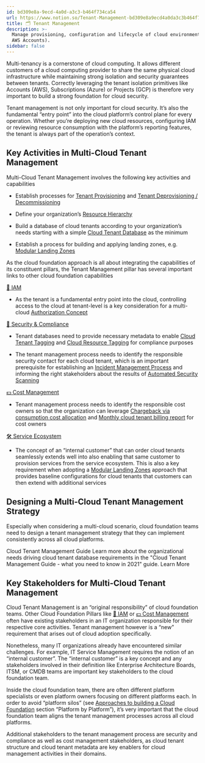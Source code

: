 ```yaml
---
id: bd309e8a-9ecd-4a0d-a3c3-b464f734ca54
url: https://www.notion.so/Tenant-Management-bd309e8a9ecd4a0da3c3b464f734ca54
title: 🗂 Tenant Management
description: >-
  Manage provisioning, configuration and lifecycle of cloud environments (e.g.
  AWS Accounts).
sidebar: false
---
```


Multi-tenancy is a cornerstone of cloud computing. It allows different customers of a cloud computing provider to share the same physical cloud infrastructure while maintaining strong isolation and security guarantees between tenants. Correctly leveraging the tenant isolation primitives like Accounts (AWS), Subscriptions (Azure) or Projects (GCP) is therefore very important to build a strong foundation for cloud security. 

Tenant management is not only important for cloud security. It’s also the fundamental “entry point” into the cloud platform’s control plane for every operation. Whether you’re deploying new cloud resources, configuring IAM or reviewing resource consumption with the platform’s reporting features, the tenant is always part of the operation’s context. 

## Key Activities in Multi-Cloud Tenant Management

Multi-Cloud Tenant Management involves the following key activities and capabilities 

- Establish processes for [Tenant Provisioning](./tenant-provisioning.md) and [Tenant Deprovisioning / Decommissioning](./tenant-deprovisioning-decommissioning.md) 

- Define your organization’s [Resource Hierarchy](./resource-hierarchy.md)

- Build a database of cloud tenants according to your organization’s needs starting with a simple [Cloud Tenant Database](./cloud-tenant-database.md) as the minimum

- Establish a process for building and applying landing zones, e.g. [Modular Landing Zones](./modular-landing-zones.md) 

As the cloud foundation approach is all about integrating the capabilities of its constituent pillars, the Tenant Management pillar has several important links to other cloud foundation capabilities

[🔐 IAM](../iam/readme.md) 

- As the tenant is a fundamental entry point into the cloud, controlling access to the cloud at tenant-level is a key consideration for a multi-cloud [Authorization Concept](../iam/authorization-concept.md) 

[🔖 Security & Compliance](../security-and-compliance/readme.md) 

- Tenant databases need to provide necessary metadata to enable [Cloud Tenant Tagging](../security-and-compliance/cloud-tenant-tagging.md) and [Cloud Resource Tagging](../security-and-compliance/cloud-resource-tagging.md) for compliance purposes

- The tenant management process needs to identify the responsible security contact for each cloud tenant, which is an important prerequisite for establishing an [Incident Management Process](../security-and-compliance/incident-management-process.md) and informing the right stakeholders about the results of [Automated Security Scanning](../security-and-compliance/automated-security-scanning.md) 

[💵 Cost Management](../cost-management/readme.md) 

- Tenant management process needs to identify the responsible cost owners so that the organization can leverage [Chargeback via consumption cost allocation](../cost-management/chargeback-via-consumption-cost-allocation.md) and [Monthly cloud tenant billing report](../cost-management/monthly-cloud-tenant-billing-report.md) for cost owners

[🛠 Service Ecosystem](../service-ecosystem/readme.md) 

- The concept of an “internal customer” that can order cloud tenants seamlessly extends well into also enabling that same customer to provision services from the service ecosystem. This is also a key requirement when adopting a [Modular Landing Zones](./modular-landing-zones.md) approach that provides baseline configurations for cloud tenants that customers can then extend with additional services

## Designing a Multi-Cloud Tenant Management Strategy

Especially when considering a multi-cloud scenario, cloud foundation teams need to design a tenant management strategy that they can implement consistently across all cloud platforms. 

<!--notion-markdown-cms:raw-->
<CallToAction>
	<CtaHeader>Cloud Tenant Management Guide</CtaHeader>
	<CtaText>Learn more about the organizational needs driving cloud tenant database requirements in the "Cloud Tenant Management Guide - what you need to know in 2021" guide.</CtaText>
	<CtaButton class="btn-primary" url="https://www.meshcloud.io/2021/01/27/cloud-tenant-management-what-you-need-to-know-in-2021/">Learn More</CtaButton>
</CallToAction>

## Key Stakeholders for Multi-Cloud Tenant Management

Cloud Tenant Management is an “original responsibility” of cloud foundation teams. Other Cloud Foundation Pillars like [🔐 IAM](../iam/readme.md) or [💵 Cost Management](../cost-management/readme.md) often have existing stakeholders in an IT organization responsible for their respective core activities. Tenant management however is a “new” requirement that arises out of cloud adoption specifically.

Nonetheless, many IT organizations already have encountered similar challenges. For example, IT Service Management requires the notion of an “internal customer”. The “internal customer” is a key concept and any stakeholders involved in their definition like Enterprise Architecture Boards, ITSM, or CMDB teams are important key stakeholders to the cloud foundation team.

Inside the cloud foundation team, there are often different platform specialists or even platform owners focusing on different platforms each. In order to avoid “platform silos” (see  [Approaches to building a Cloud Foundation](../../understanding-cloud-foundation/approaches-to-building-a-cloud-foundation.md) section “Platform by Platform”), it’s very important that the cloud foundation team aligns the tenant management processes across all cloud platforms.

Additional stakeholders to the tenant management process are security and compliance as well as cost management stakeholders, as cloud tenant structure and cloud tenant metadata are key enablers for cloud management activities in their domains.
